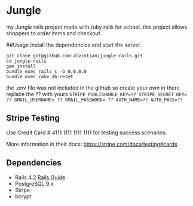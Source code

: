 # Jungle
my Jungle rails project made with ruby rails for school. this project allows shoppers to order items and checkout.

##Usage 
Install the dependencies and start the server.

	git clone git@github.com:alvintian/jungle-rails.git
	cd jungle-rails
	gem install 
	bundle exec rails s -b 0.0.0.0
	bundle exec rake db:reset  
the .env file was not included in the github so create your own
in there replace the ?? with yours
`STRIPE_PUBLISHABLE_KEY=??
STRIPE_SECRET_KEY= ??
GMAIL_USERNAME= ??
GMAIL_PASSWORD= ??
AUTH_NAME=??
AUTH_PASS=??`
## Stripe Testing

Use Credit Card # 4111 1111 1111 1111 for testing success scenarios.

More information in their docs: <https://stripe.com/docs/testing#cards>

## Dependencies

* Rails 4.2 [Rails Guide](http://guides.rubyonrails.org/v4.2/)
* PostgreSQL 9.x
* Stripe
* bcrypt